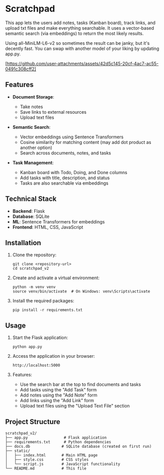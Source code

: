 # Scratchpad

This app lets the users add notes, tasks (Kanban board), track links, and upload txt files and make everything searchable. It uses a vector-based semantic search (via embeddings) to return the most likely results.

Using all-MiniLM-L6-v2 so sometimes the result can be janky, but it's decently fast. You can swap with another model of your liking by updating app.py.

[https://github.com/user-attachments/assets/42d5c145-20cf-4ac7-ac55-0491c308cff2]



## Features

- **Document Storage**:
  - Take notes
  - Save links to external resources
  - Upload text files
  
- **Semantic Search**:
  - Vector embeddings using Sentence Transformers
  - Cosine similarity for matching content (may add dot product as another option)
  - Search across documents, notes, and tasks
  
- **Task Management**:
  - Kanban board with Todo, Doing, and Done columns
  - Add tasks with title, description, and status
  - Tasks are also searchable via embeddings

## Technical Stack

- **Backend**: Flask
- **Database**: SQLite
- **ML**: Sentence Transformers for embeddings
- **Frontend**: HTML, CSS, JavaScript

## Installation

1. Clone the repository:
   ```
   git clone <repository-url>
   cd scratchpad_v2
   ```

2. Create and activate a virtual environment:
   ```
   python -m venv venv
   source venv/bin/activate  # On Windows: venv\Scripts\activate
   ```

3. Install the required packages:
   ```
   pip install -r requirements.txt
   ```

## Usage

1. Start the Flask application:
   ```
   python app.py
   ```

2. Access the application in your browser:
   ```
   http://localhost:5000
   ```

3. Features:
   - Use the search bar at the top to find documents and tasks
   - Add tasks using the "Add Task" form
   - Add notes using the "Add Note" form
   - Add links using the "Add Link" form
   - Upload text files using the "Upload Text File" section

## Project Structure

```
scratchpad_v2/
├── app.py                # Flask application
├── requirements.txt      # Python dependencies
├── docs.db              # SQLite database (created on first run)
├── static/
│   ├── index.html       # Main HTML page
│   ├── style.css        # CSS styles
│   └── script.js        # JavaScript functionality
└── README.md            # This file
```
